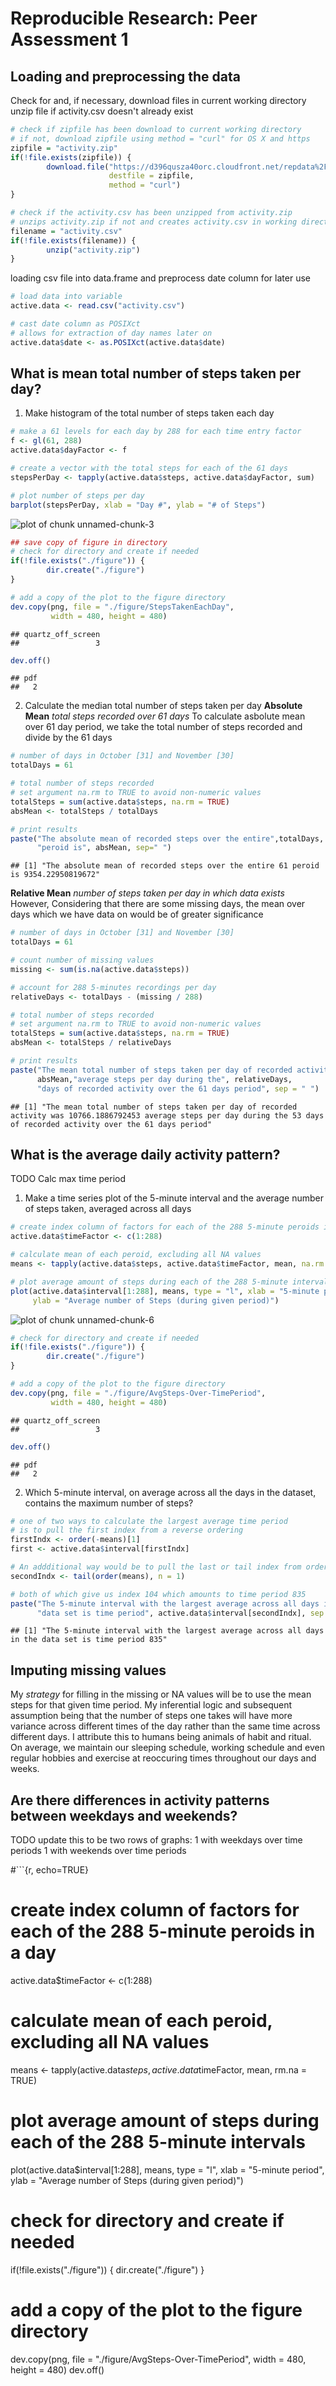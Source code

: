 # Reproducible Research: Peer Assessment 1


## Loading and preprocessing the data
Check for and, if necessary, download files in current working directory
unzip file if activity.csv doesn't already exist

```r
# check if zipfile has been download to current working directory
# if not, download zipfile using method = "curl" for OS X and https
zipfile = "activity.zip"
if(!file.exists(zipfile)) {
        download.file("https://d396qusza40orc.cloudfront.net/repdata%2Fdata%2Factivity.zip",
                      destfile = zipfile,
                      method = "curl")
}

# check if the activity.csv has been unzipped from activity.zip
# unzips activity.zip if not and creates activity.csv in working directory
filename = "activity.csv"
if(!file.exists(filename)) {
        unzip("activity.zip")
}
```

loading csv file into data.frame and preprocess date column for later use

```r
# load data into variable
active.data <- read.csv("activity.csv")

# cast date column as POSIXct
# allows for extraction of day names later on
active.data$date <- as.POSIXct(active.data$date)
```


## What is mean total number of steps taken per day?

1. Make histogram of the total number of steps taken each day

```r
# make a 61 levels for each day by 288 for each time entry factor
f <- gl(61, 288)
active.data$dayFactor <- f

# create a vector with the total steps for each of the 61 days
stepsPerDay <- tapply(active.data$steps, active.data$dayFactor, sum)

# plot number of steps per day
barplot(stepsPerDay, xlab = "Day #", ylab = "# of Steps")
```

![plot of chunk unnamed-chunk-3](./PA1_template_files/figure-html/unnamed-chunk-3.png) 

```r
## save copy of figure in directory
# check for directory and create if needed
if(!file.exists("./figure")) {
        dir.create("./figure")
}

# add a copy of the plot to the figure directory
dev.copy(png, file = "./figure/StepsTakenEachDay",
         width = 480, height = 480)
```

```
## quartz_off_screen 
##                 3
```

```r
dev.off()
```

```
## pdf 
##   2
```

2. Calculate the median total number of steps taken per day
**Absolute Mean** *total steps recorded over 61 days*
To calculate asbolute mean over 61 day period,
we take the total number of steps recorded and divide by the 61 days

```r
# number of days in October [31] and November [30]
totalDays = 61

# total number of steps recorded
# set argument na.rm to TRUE to avoid non-numeric values
totalSteps = sum(active.data$steps, na.rm = TRUE)
absMean <- totalSteps / totalDays

# print results
paste("The absolute mean of recorded steps over the entire",totalDays,
      "peroid is", absMean, sep=" ")
```

```
## [1] "The absolute mean of recorded steps over the entire 61 peroid is 9354.22950819672"
```

**Relative Mean** *number of steps taken per day in which data exists*
However,
Considering that there are some missing days,
the mean over days which we have data on would be of greater significance

```r
# number of days in October [31] and November [30]
totalDays = 61

# count number of missing values
missing <- sum(is.na(active.data$steps))

# account for 288 5-minutes recordings per day
relativeDays <- totalDays - (missing / 288)

# total number of steps recorded
# set argument na.rm to TRUE to avoid non-numeric values
totalSteps = sum(active.data$steps, na.rm = TRUE)
absMean <- totalSteps / relativeDays

# print results
paste("The mean total number of steps taken per day of recorded activity was",
      absMean,"average steps per day during the", relativeDays,
      "days of recorded activity over the 61 days period", sep = " ")
```

```
## [1] "The mean total number of steps taken per day of recorded activity was 10766.1886792453 average steps per day during the 53 days of recorded activity over the 61 days period"
```


## What is the average daily activity pattern?

TODO Calc max time period

1. Make a time series plot of the 5-minute interval and the average number
of steps taken, averaged across all days

```r
# create index column of factors for each of the 288 5-minute peroids in a day
active.data$timeFactor <- c(1:288)

# calculate mean of each peroid, excluding all NA values
means <- tapply(active.data$steps, active.data$timeFactor, mean, na.rm = TRUE)

# plot average amount of steps during each of the 288 5-minute intervals
plot(active.data$interval[1:288], means, type = "l", xlab = "5-minute period",
     ylab = "Average number of Steps (during given period)")
```

![plot of chunk unnamed-chunk-6](./PA1_template_files/figure-html/unnamed-chunk-6.png) 

```r
# check for directory and create if needed
if(!file.exists("./figure")) {
        dir.create("./figure")
}

# add a copy of the plot to the figure directory
dev.copy(png, file = "./figure/AvgSteps-Over-TimePeriod",
         width = 480, height = 480)
```

```
## quartz_off_screen 
##                 3
```

```r
dev.off()
```

```
## pdf 
##   2
```

2. Which 5-minute interval, on average across all the days in the dataset,
contains the maximum number of steps?


```r
# one of two ways to calculate the largest average time period
# is to pull the first index from a reverse ordering
firstIndx <- order(-means)[1]
first <- active.data$interval[firstIndx]

# An addditional way would be to pull the last or tail index from ordered means
secondIndx <- tail(order(means), n = 1)

# both of which give us index 104 which amounts to time period 835
paste("The 5-minute interval with the largest average across all days in the",
      "data set is time period", active.data$interval[secondIndx], sep = " ")
```

```
## [1] "The 5-minute interval with the largest average across all days in the data set is time period 835"
```

## Imputing missing values

My *strategy* for filling in the missing or NA values will be
to use the mean steps for that given time period.
My inferential logic and subsequent assumption being that the number of steps 
one takes will have more variance across different times of the day rather than
the same time across different days.
I attribute this to humans being animals of habit and ritual.
On average, we maintain our sleeping schedule, working schedule and even regular
hobbies and exercise at reoccuring times throughout our days and weeks.



## Are there differences in activity patterns between weekdays and weekends?

TODO update this to be two rows of graphs:
1 with weekdays over time periods
1 with weekends over time periods

#```{r, echo=TRUE}
# create index column of factors for each of the 288 5-minute peroids in a day
active.data$timeFactor <- c(1:288)

# calculate mean of each peroid, excluding all NA values
means <- tapply(active.data$steps, active.data$timeFactor, mean, rm.na = TRUE)

# plot average amount of steps during each of the 288 5-minute intervals
plot(active.data$interval[1:288], means, type = "l", xlab = "5-minute period",
     ylab = "Average number of Steps (during given period)")

# check for directory and create if needed
if(!file.exists("./figure")) {
        dir.create("./figure")
}

# add a copy of the plot to the figure directory
dev.copy(png, file = "./figure/AvgSteps-Over-TimePeriod",
         width = 480, height = 480)
dev.off()
```
